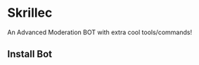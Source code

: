 # Skrillec
 An Advanced Moderation BOT with extra cool tools/commands!

## Install Bot
```pip install discord.py
```
